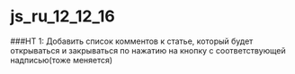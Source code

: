 # js_ru_12_12_16

###HT 1: Добавить список комментов к статье,
 который будет открываться и закрываться по нажатию на кнопку
 с соответствующей надписью(тоже меняется)